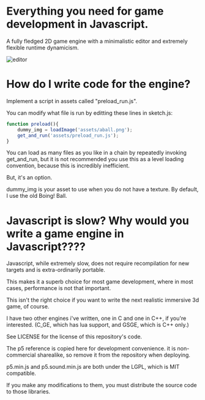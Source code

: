 # Everything you need for game development in Javascript.

A fully fledged 2D game engine with a minimalistic editor and extremely flexible runtime dynamicism.

![editor](EditorDemo.gif)


# How do I write code for the engine?

Implement a script in assets called "preload_run.js".

You can modify what file is run by editting these lines in sketch.js:

```js
function preload(){
	dummy_img = loadImage('assets/aball.png');
	get_and_run('assets/preload_run.js');
}
```

You can load as many files as you like in a chain by repeatedly invoking get_and_run,
but it is not recommended you use this as a level loading convention, because this is incredibly inefficient.

But, it's an option.

dummy_img is your asset to use when you do not have a texture. By default, I use the old Boing! Ball.


# Javascript is slow? Why would you write a game engine in Javascript????

Javascript, while extremely slow, does not require recompilation for new targets and is extra-ordinarily
portable.

This makes it a superb choice for most game development, where in most cases, performance is not that important.

This isn't the right choice if you want to write the next realistic immersive 3d game, of course.

I have two other engines i've written, one in C and one in C++, if you're interested. (C_GE, which has lua support,
 and GSGE, which is C++ only.)


See LICENSE for the license of this repository's code.

The p5 reference is copied here for development convenience. it is non-commercial sharealike, so remove it
from the repository when deploying.

p5.min.js and p5.sound.min.js are both under the LGPL, which is MIT compatible. 

If you make any modifications to them,
you must distribute the source code to those libraries.
